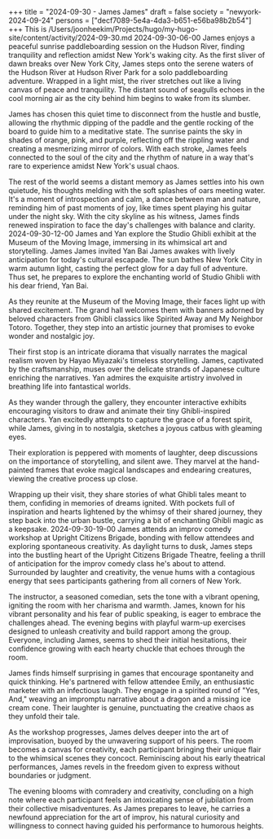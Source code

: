 +++
title = "2024-09-30 - James James"
draft = false
society = "newyork-2024-09-24"
persons = ["decf7089-5e4a-4da3-b651-e56ba98b2b54"]
+++
This is /Users/joonheekim/Projects/hugo/my-hugo-site/content/activity/2024-09-30.md
2024-09-30-06-00
James enjoys a peaceful sunrise paddleboarding session on the Hudson River, finding tranquility and reflection amidst New York's waking city.
As the first sliver of dawn breaks over New York City, James steps onto the serene waters of the Hudson River at Hudson River Park for a solo paddleboarding adventure. Wrapped in a light mist, the river stretches out like a living canvas of peace and tranquility. The distant sound of seagulls echoes in the cool morning air as the city behind him begins to wake from its slumber.

James has chosen this quiet time to disconnect from the hustle and bustle, allowing the rhythmic dipping of the paddle and the gentle rocking of the board to guide him to a meditative state. The sunrise paints the sky in shades of orange, pink, and purple, reflecting off the rippling water and creating a mesmerizing mirror of colors. With each stroke, James feels connected to the soul of the city and the rhythm of nature in a way that's rare to experience amidst New York's usual chaos.

The rest of the world seems a distant memory as James settles into his own quietude, his thoughts melding with the soft splashes of oars meeting water. It's a moment of introspection and calm, a dance between man and nature, reminding him of past moments of joy, like times spent playing his guitar under the night sky. With the city skyline as his witness, James finds renewed inspiration to face the day's challenges with balance and clarity.
2024-09-30-12-00
James and Yan explore the Studio Ghibli exhibit at the Museum of the Moving Image, immersing in its whimsical art and storytelling.
James James invited Yan Bai
James awakes with lively anticipation for today's cultural escapade. The sun bathes New York City in warm autumn light, casting the perfect glow for a day full of adventure. Thus set, he prepares to explore the enchanting world of Studio Ghibli with his dear friend, Yan Bai. 

As they reunite at the Museum of the Moving Image, their faces light up with shared excitement. The grand hall welcomes them with banners adorned by beloved characters from Ghibli classics like Spirited Away and My Neighbor Totoro. Together, they step into an artistic journey that promises to evoke wonder and nostalgic joy.

Their first stop is an intricate diorama that visually narrates the magical realism woven by Hayao Miyazaki's timeless storytelling. James, captivated by the craftsmanship, muses over the delicate strands of Japanese culture enriching the narratives. Yan admires the exquisite artistry involved in breathing life into fantastical worlds. 

As they wander through the gallery, they encounter interactive exhibits encouraging visitors to draw and animate their tiny Ghibli-inspired characters. Yan excitedly attempts to capture the grace of a forest spirit, while James, giving in to nostalgia, sketches a joyous catbus with gleaming eyes.

Their exploration is peppered with moments of laughter, deep discussions on the importance of storytelling, and silent awe. They marvel at the hand-painted frames that evoke magical landscapes and endearing creatures, viewing the creative process up close.

Wrapping up their visit, they share stories of what Ghibli tales meant to them, confiding in memories of dreams ignited. With pockets full of inspiration and hearts lightened by the whimsy of their shared journey, they step back into the urban bustle, carrying a bit of enchanting Ghibli magic as a keepsake.
2024-09-30-19-00
James attends an improv comedy workshop at Upright Citizens Brigade, bonding with fellow attendees and exploring spontaneous creativity.
As daylight turns to dusk, James steps into the bustling heart of the Upright Citizens Brigade Theatre, feeling a thrill of anticipation for the improv comedy class he's about to attend. Surrounded by laughter and creativity, the venue hums with a contagious energy that sees participants gathering from all corners of New York. 

The instructor, a seasoned comedian, sets the tone with a vibrant opening, igniting the room with her charisma and warmth. James, known for his vibrant personality and his fear of public speaking, is eager to embrace the challenges ahead. The evening begins with playful warm-up exercises designed to unleash creativity and build rapport among the group. Everyone, including James, seems to shed their initial hesitations, their confidence growing with each hearty chuckle that echoes through the room. 

James finds himself surprising in games that encourage spontaneity and quick thinking. He's partnered with fellow attendee Emily, an enthusiastic marketer with an infectious laugh. They engage in a spirited round of "Yes, And," weaving an impromptu narrative about a dragon and a missing ice cream cone. Their laughter is genuine, punctuating the creative chaos as they unfold their tale.

As the workshop progresses, James delves deeper into the art of improvisation, buoyed by the unwavering support of his peers. The room becomes a canvas for creativity, each participant bringing their unique flair to the whimsical scenes they concoct. Reminiscing about his early theatrical performances, James revels in the freedom given to express without boundaries or judgment. 

The evening blooms with comradery and creativity, concluding on a high note where each participant feels an intoxicating sense of jubilation from their collective misadventures. As James prepares to leave, he carries a newfound appreciation for the art of improv, his natural curiosity and willingness to connect having guided his performance to humorous heights.
